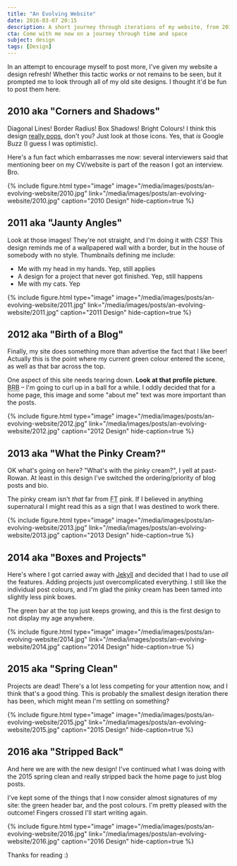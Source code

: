 ```yaml
---
title: "An Evolving Website"
date: 2016-03-07 20:15
description: A short journey through iterations of my website, from 2010–2016, and all of the odd decisions I've made along the way.
cta: Come with me now on a journey through time and space
subject: design
tags: [Design]
---
```



In an attempt to encourage myself to post more, I've given my website a design refresh! Whether this tactic works or not remains to be seen, but it prompted me to look through all of my old site designs. I thought it'd be fun to post them here.


2010 aka "Corners and Shadows"
------------------------------

Diagonal Lines! Border Radius! Box Shadows! Bright Colours! I think this design [really pops][pops], don't you? Just look at those icons. Yes, that _is_ Google Buzz (I guess I was optimistic).

Here's a fun fact which embarrasses me now: several interviewers said that mentioning beer on my CV/website is part of the reason I got an interview. Bro.

{%
    include figure.html
    type="image"
    image="/media/images/posts/an-evolving-website/2010.jpg"
    link="/media/images/posts/an-evolving-website/2010.jpg"
    caption="2010 Design"
    hide-caption=true
%}


2011 aka "Jaunty Angles"
------------------------

Look at those images! They're not straight, and I'm doing it with _CSS_! This design reminds me of a wallpapered wall with a border, but in the house of somebody with no style. Thumbnails defining me include:

  * Me with my head in my hands. Yep, still applies
  * A design for a project that never got finished. Yep, still happens
  * Me with my cats. Yep

{%
    include figure.html
    type="image"
    image="/media/images/posts/an-evolving-website/2011.jpg"
    link="/media/images/posts/an-evolving-website/2011.jpg"
    caption="2011 Design"
    hide-caption=true
%}


2012 aka "Birth of a Blog"
--------------------------

Finally, my site does something more than advertise the fact that I like beer! Actually this is the point where my current green colour entered the scene, as well as that bar across the top.

One aspect of this site needs tearing down. **Look at that profile picture**. <abbr title="Be right back">BRB</abbr> – I'm going to curl up in a ball for a while. I oddly decided that for a home page, this image and some "about me" text was more important than the posts.

{%
    include figure.html
    type="image"
    image="/media/images/posts/an-evolving-website/2012.jpg"
    link="/media/images/posts/an-evolving-website/2012.jpg"
    caption="2012 Design"
    hide-caption=true
%}


2013 aka "What the Pinky Cream?"
--------------------------------

OK what's going on here? "What's with the pinky cream?", I yell at past-Rowan. At least in this design I've switched the ordering/priority of blog posts and bio.

The pinky cream isn't _that_ far from <abbr title="Financial Times">FT</abbr> pink. If I believed in anything supernatural I might read this as a sign that I was destined to work there.

{%
    include figure.html
    type="image"
    image="/media/images/posts/an-evolving-website/2013.jpg"
    link="/media/images/posts/an-evolving-website/2013.jpg"
    caption="2013 Design"
    hide-caption=true
%}


2014 aka "Boxes and Projects"
-----------------------------

Here's where I got carried away with [Jekyll][jekyll] and decided that I had to use _all_ the features. Adding projects just overcomplicated everything. I still like the individual post colours, and I'm glad the pinky cream has been tamed into slightly less pink boxes.

The green bar at the top just keeps growing, and this is the first design to not display my age anywhere.

{%
    include figure.html
    type="image"
    image="/media/images/posts/an-evolving-website/2014.jpg"
    link="/media/images/posts/an-evolving-website/2014.jpg"
    caption="2014 Design"
    hide-caption=true
%}


2015 aka "Spring Clean"
-----------------------

Projects are dead! There's a lot less competing for your attention now, and I think that's a good thing. This is probably the smallest design iteration there has been, which might mean I'm settling on something?

{%
    include figure.html
    type="image"
    image="/media/images/posts/an-evolving-website/2015.jpg"
    link="/media/images/posts/an-evolving-website/2015.jpg"
    caption="2015 Design"
    hide-caption=true
%}


2016 aka "Stripped Back"
------------------------

And here we are with the new design! I've continued what I was doing with the 2015 spring clean and really stripped back the home page to just blog posts.

I've kept some of the things that I now consider almost signatures of my site: the green header bar, and the post colours. I'm pretty pleased with the outcome! Fingers crossed I'll start writing again.

{%
    include figure.html
    type="image"
    image="/media/images/posts/an-evolving-website/2016.jpg"
    link="/media/images/posts/an-evolving-website/2016.jpg"
    caption="2016 Design"
    hide-caption=true
%}

Thanks for reading :)



[jekyll]: https://jekyllrb.com/
[pops]: http://theoatmeal.com/comics/design_hell
